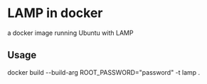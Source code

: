 # LAMP in docker
a docker image running Ubuntu with LAMP

## Usage
docker build --build-arg ROOT_PASSWORD="password" -t lamp .
